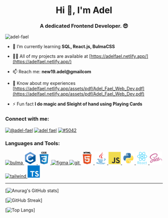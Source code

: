 <h1 align="center">Hi 👋, I'm Adel</h1>
<h3 align="center">A dedicated Frontend Developer. 😎</h3>

<p align="left"> <img src="https://komarev.com/ghpvc/?username=adel-fael&label=Profile%20views&color=0e75b6&style=flat" alt="adel-fael" /> </p>

- 🌱 I’m currently learning **SQL, React.js, BulmaCSS**

- 👨‍💻 All of my projects are available at [https://adelfael.netlify.app/](https://adelfael.netlify.app/)

- 📫 Reach me: **new19.adel@gmailcom**

- 📄 Know about my experiences [https://adelfael.netlify.app/assets/pdf/Adel_Fael_Web_Dev.pdf](https://adelfael.netlify.app/assets/pdf/Adel_Fael_Web_Dev.pdf)

- ⚡ Fun fact **I do magic and Sleight of hand using Playing Cards**

<h3 align="left">Connect with me:</h3>
<p align="left">
<a href="https://codepen.io/@adel-fael" target="blank"><img align="center" src="https://raw.githubusercontent.com/rahuldkjain/github-profile-readme-generator/master/src/images/icons/Social/codepen.svg" alt="@adel-fael" height="30" width="40" /></a>
<a href="https://linkedin.com/in/adel fael" target="blank"><img align="center" src="https://raw.githubusercontent.com/rahuldkjain/github-profile-readme-generator/master/src/images/icons/Social/linked-in-alt.svg" alt="adel fael" height="30" width="40" /></a>
<a href="https://discord.gg/#5042" target="blank"><img align="center" src="https://raw.githubusercontent.com/rahuldkjain/github-profile-readme-generator/master/src/images/icons/Social/discord.svg" alt="#5042" height="30" width="40" /></a>
</p>

<h3 align="left">Languages and Tools:</h3>
<p align="left"> <a href="https://bulma.io/" target="_blank" rel="noreferrer"> <img src="https://raw.githubusercontent.com/gilbarbara/logos/804dc257b59e144eaca5bc6ffd16949752c6f789/logos/bulma.svg" alt="bulma" width="40" height="40"/> </a> <a href="https://www.cprogramming.com/" target="_blank" rel="noreferrer"> <img src="https://raw.githubusercontent.com/devicons/devicon/master/icons/c/c-original.svg" alt="c" width="40" height="40"/> </a> <a href="https://www.w3schools.com/css/" target="_blank" rel="noreferrer"> <img src="https://raw.githubusercontent.com/devicons/devicon/master/icons/css3/css3-original-wordmark.svg" alt="css3" width="40" height="40"/> </a> <a href="https://www.figma.com/" target="_blank" rel="noreferrer"> <img src="https://www.vectorlogo.zone/logos/figma/figma-icon.svg" alt="figma" width="40" height="40"/> </a> <a href="https://git-scm.com/" target="_blank" rel="noreferrer"> <img src="https://www.vectorlogo.zone/logos/git-scm/git-scm-icon.svg" alt="git" width="40" height="40"/> </a> <a href="https://www.w3.org/html/" target="_blank" rel="noreferrer"> <img src="https://raw.githubusercontent.com/devicons/devicon/master/icons/html5/html5-original-wordmark.svg" alt="html5" width="40" height="40"/> </a> <a href="https://www.java.com" target="_blank" rel="noreferrer"> <img src="https://raw.githubusercontent.com/devicons/devicon/master/icons/java/java-original.svg" alt="java" width="40" height="40"/> </a> <a href="https://developer.mozilla.org/en-US/docs/Web/JavaScript" target="_blank" rel="noreferrer"> <img src="https://raw.githubusercontent.com/devicons/devicon/master/icons/javascript/javascript-original.svg" alt="javascript" width="40" height="40"/> </a> <a href="https://www.python.org" target="_blank" rel="noreferrer"> <img src="https://raw.githubusercontent.com/devicons/devicon/master/icons/python/python-original.svg" alt="python" width="40" height="40"/> </a> <a href="https://reactjs.org/" target="_blank" rel="noreferrer"> <img src="https://raw.githubusercontent.com/devicons/devicon/master/icons/react/react-original-wordmark.svg" alt="react" width="40" height="40"/> </a> <a href="https://sass-lang.com" target="_blank" rel="noreferrer"> <img src="https://raw.githubusercontent.com/devicons/devicon/master/icons/sass/sass-original.svg" alt="sass" width="40" height="40"/> </a> <a href="https://tailwindcss.com/" target="_blank" rel="noreferrer"> <img src="https://www.vectorlogo.zone/logos/tailwindcss/tailwindcss-icon.svg" alt="tailwind" width="40" height="40"/> </a> <a href="https://www.typescriptlang.org/" target="_blank" rel="noreferrer"> <img src="https://raw.githubusercontent.com/devicons/devicon/master/icons/typescript/typescript-original.svg" alt="typescript" width="40" height="40"/> </a> </p>

<hr>

[![Anurag's GitHub stats](https://github-readme-stats.vercel.app/api?username=adel-fael&count_private=true&show_icons=true&theme=tokyonight&hide_border=true)]

[![GitHub Streak](https://github-readme-streak-stats.herokuapp.com?user=adel-fael&theme=tokyonight&hide_border=true)]

[![Top Langs](https://github-readme-stats.vercel.app/api/top-langs/?username=adel-fael&layout=compact&langs_count=8&hide_border=true&theme=tokyonight)]
